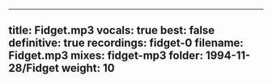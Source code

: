 
---
title: Fidget.mp3
vocals: true
best: false
definitive: true
recordings: fidget-0
filename: Fidget.mp3
mixes: fidget-mp3
folder: 1994-11-28/Fidget
weight: 10
---
